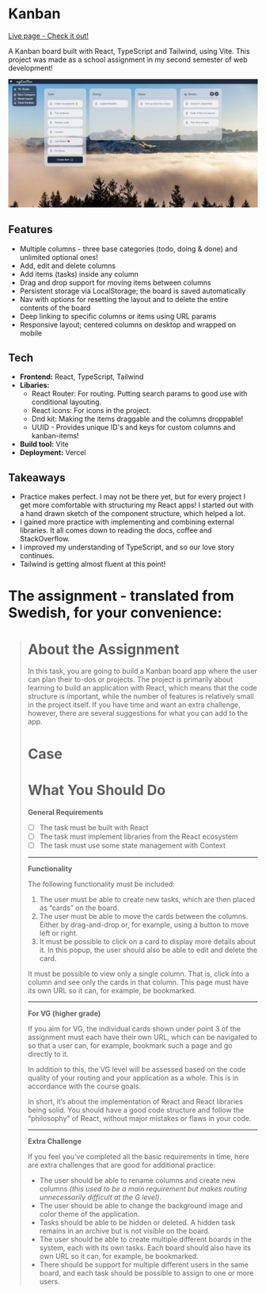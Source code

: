# Kanban

[Live page - Check it out!](https://kanban-ts-react.vercel.app) 

A Kanban board built with React, TypeScript and Tailwind, using Vite. This project was made as a school assignment in my second semester of web development!

![Preview](./preview.jpg) 


## Features
- Multiple columns - three base categories (todo, doing & done) and unlimited optional ones! 
- Add, edit and delete columns
- Add items (tasks) inside any column
- Drag and drop support for moving items between columns
- Persistent storage via LocalStorage; the board is saved automatically
- Nav with options for resetting the layout and to delete the entire contents of the board
- Deep linking to specific columns or items using URL params
- Responsive layout; centered columns on desktop and wrapped on mobile

## Tech
- **Frontend:** React, TypeScript, Tailwind
- **Libaries:**
  -  React Router: For routing. Putting search params to good use with conditional layouting.
  -  React icons: For icons in the project.
  -  Dnd kit: Making the items draggable and the columns droppable!
  -  UUID - Provides unique ID's and keys for custom columns and kanban-items! 
- **Build tool:** Vite  
- **Deployment:** Vercel  

## Takeaways
- Practice makes perfect. I may not be there yet, but for every project I get more comfortable with structuring my React apps! I started out with a hand drawn sketch of the component structure, which helped a lot. 
- I gained more practice with implementing and combining external libraries. It all comes down to reading the docs, coffee and StackOverflow. 
- I improved my understanding of TypeScript, and so our love story continues.
- Tailwind is getting almost fluent at this point! 

# The assignment - translated from Swedish, for your convenience:
> # About the Assignment
> 
> In this task, you are going to build a Kanban board app where the user can plan their to-dos or projects. The project is primarily about learning to build an application with React, which means that the code structure is important, while the number of features is relatively small in the project itself. If you have time and want an extra challenge, however, there are several suggestions for what you can add to the app.
> 
> # Case
> 
> # What You Should Do
> 
> **General Requirements**
> 
> - [ ] The task must be built with React  
> - [ ] The task must implement libraries from the React ecosystem  
> - [ ] The task must use some state management with Context  
> 
> ---
> 
> **Functionality**
> 
> The following functionality must be included:
> 
> 1. The user must be able to create new tasks, which are then placed as “cards” on the board.  
> 2. The user must be able to move the cards between the columns. Either by drag-and-drop or, for example, using a button to move left or right.  
> 3. It must be possible to click on a card to display more details about it. In this popup, the user should also be able to edit and delete the card.  
> 
> It must be possible to view only a single column. That is, click into a column and see only the cards in that column. This page must have its own URL so it can, for example, be bookmarked.  
> 
> ---
> 
> **For VG (higher grade)**
> 
> If you aim for VG, the individual cards shown under point 3 of the assignment must each have their own URL, which can be navigated to so that a user can, for example, bookmark such a page and go directly to it.
> 
> In addition to this, the VG level will be assessed based on the code quality of your routing and your application as a whole. This is in accordance with the course goals.
> 
> In short, it’s about the implementation of React and React libraries being solid. You should have a good code structure and follow the “philosophy” of React, without major mistakes or flaws in your code.  
> 
> ---
> 
> **Extra Challenge**
> 
> If you feel you’ve completed all the basic requirements in time, here are extra challenges that are good for additional practice:
> 
> - The user should be able to rename columns and create new columns *(this used to be a main requirement but makes routing unnecessarily difficult at the G level)*.  
> - The user should be able to change the background image and color theme of the application.  
> - Tasks should be able to be hidden or deleted. A hidden task remains in an archive but is not visible on the board.  
> - The user should be able to create multiple different boards in the system, each with its own tasks. Each board should also have its own URL so it can, for example, be bookmarked.  
> - There should be support for multiple different users in the same board, and each task should be possible to assign to one or more users.  

